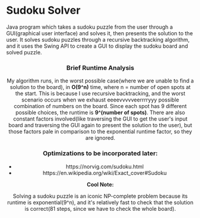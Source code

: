 # Sudoku Solver
<p>
Java program which takes a sudoku puzzle from the user through a GUI(graphical user interface) and solves it, then presents the solution to the user. It solves sudoku puzzles through a recursive backtracking algorithm, and it uses the Swing API to create a GUI to display the sudoku board and solved puzzle.
</p>
<header><h3>Brief Runtime Analysis</h3><header>
<p>
  My algorithm runs, in the worst possible case(where we are unable to find a solution to the board), in <b>O(9^n)</b> time, where n = number of open spots at the start. This is because I use recursive backtracking, and the worst scenario occurs when we exhaust eeeevvvvveerrrryyy possible combination of numbers on the board. Since each spot has 9 different possible choices, the runtime is <b>9^(number of spots)</b>. There are also constant factors involved(like traversing the GUI to get the user's input board and traversing the GUI again to present the solution to the user), but those factors pale in comparison to the exponential runtime factor, so they are ignored.
</p>
  <h3>Optimizations to be incorporated later:</h3>
  <ul>
    <li>https://norvig.com/sudoku.html</li>
    <li>https://en.wikipedia.org/wiki/Exact_cover#Sudoku</li>
  </ul>

<b>Cool Note:</b> 
<p>
  Solving a sudoku puzzle is an iconic NP-complete problem because its runtime is exponential(9^n), and it's relatively fast to check that the solution is correct(81 steps, since we have to check the whole board).
</p>
